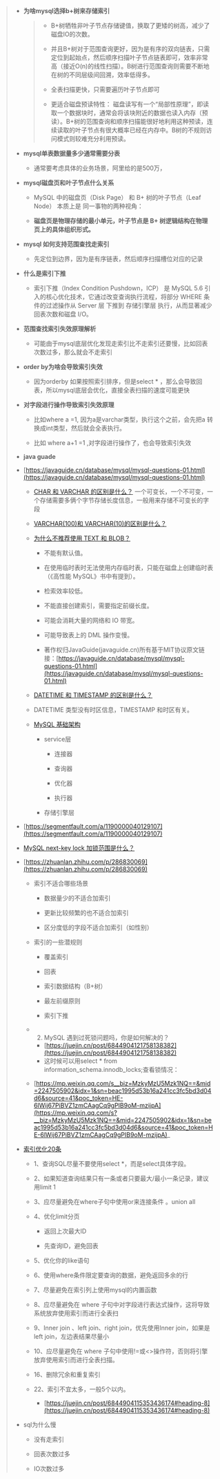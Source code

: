 > - **为啥mysql选择b+树来存储索引**
>
>     > - B+树牺牲非叶子节点存储键值，换取了更矮的树高，减少了磁盘IO的次数。
>     >
>     > - 并且B+树对于范围查询更好，因为是有序的双向链表，只需定位到起始点，然后顺序扫描叶子节点链表即可，效率非常高（接近O(n)的线性扫描）。B树进行范围查询则需要不断地在树的不同层级间回溯，效率低得多。
>     >
>     > - 全表扫描更快，只需要遍历叶子节点即可
>     >
>     > - 更适合磁盘预读特性： 磁盘读写有一个“局部性原理”，即读取一个数据块时，通常会将该块附近的数据也读入内存（预读）。B+树的范围查询和顺序扫描能很好地利用这种预读，连续读取的叶子节点有很大概率已经在内存中。B树的不规则访问模式则较难充分利用预读。
> - **mysql单表数据量多少通常需要分表**
>
>   - 通常要考虑具体的业务场景，阿里给的是500万，
>
> - **mysql磁盘页和叶子节点什么关系**
>
>     - MySQL 中的磁盘页（Disk Page） 和 B+ 树的叶子节点（Leaf Node） 本质上是 同一事物的两种视角：
>
>     - **磁盘页是物理存储的最小单元，叶子节点是 B+ 树逻辑结构在物理页上的具体组织形式。**
>
> - **mysql 如何支持范围查找走索引**
>
>   - 先定位到边界，因为是有序链表，然后顺序扫描槽位对应的记录
>
> - **什么是索引下推**
>
>     - 索引下推（Index Condition Pushdown，ICP） 是 MySQL 5.6 引入的核心优化技术，它通过改变查询执行流程，将部分 WHERE 条件的过滤操作从 Server 层 下推到 存储引擎层 执行，从而显著减少回表次数和磁盘 I/O。
>
> - **范围查找索引失效原理解析**
>
>   - 可能由于mysql底层优化发现走索引比不走索引还要慢，比如回表次数过多，那么就会不走索引
>
> - **order by为啥会导致索引失效**
>
>     - 因为orderby 如果按照索引排序，但是select * ，那么会导致回表，所以mysql底层会优化，直接全表扫描的速度可能更快
>
> - **对字段进行操作导致索引失效原理**
>   - 比如where a =1, 因为a是varchar类型，执行这个之前，会先把a 转换成int类型，然后就会全表执行。
>
>   - 比如 where a+1 =1 ,对字段进行操作了，也会导致索引失效
>
> - **java guade**  
>  - [https://javaguide.cn/database/mysql/mysql-questions-01.html](https://javaguide.cn/database/mysql/mysql-questions-01.html)
>    - [CHAR 和 VARCHAR 的区别是什么？](https://javaguide.cn/database/mysql/mysql-questions-01.html#char-和-varchar-的区别是什么) 一个可变长，一个不可变，一个存储需要多俩个字节存储长度信息，一般用来存储不可变长的字段
>
>    - [VARCHAR(100)和 VARCHAR(10)的区别是什么？](https://javaguide.cn/database/mysql/mysql-questions-01.html#varchar-100-和-varchar-10-的区别是什么)
>
>    - [为什么不推荐使用 TEXT 和 BLOB？](https://javaguide.cn/database/mysql/mysql-questions-01.html#为什么不推荐使用-text-和-blob)
>
>      - 不能有默认值。
>
>      - 在使用临时表时无法使用内存临时表，只能在磁盘上创建临时表（《高性能 MySQL》书中有提到）。
>
>      - 检索效率较低。
>
>      - 不能直接创建索引，需要指定前缀长度。
>
>      - 可能会消耗大量的网络和 IO 带宽。
>
>      - 可能导致表上的 DML 操作变慢。
>
>      - 著作权归JavaGuide(javaguide.cn)所有基于MIT协议原文链接：[https://javaguide.cn/database/mysql/mysql-questions-01.html](https://javaguide.cn/database/mysql/mysql-questions-01.html)
>
>    - [DATETIME 和 TIMESTAMP 的区别是什么？](https://javaguide.cn/database/mysql/mysql-questions-01.html#datetime-和-timestamp-的区别是什么)
>     - DATETIME 类型没有时区信息，TIMESTAMP 和时区有关。
>
>    - [MySQL 基础架构](https://javaguide.cn/database/mysql/mysql-questions-01.html#mysql-基础架构)
>
>      - service层
>
>        - 连接器
>
>        - 查询器
>
>         - 优化器
>
>         - 执行器
>
>       - 存储引擎层
>
>   - [https://segmentfault.com/a/1190000040129107](https://segmentfault.com/a/1190000040129107)
>
>   - [MySQL next-key lock 加锁范围是什么？](https://segmentfault.com/a/1190000040129107)
>
>   - [https://zhuanlan.zhihu.com/p/286830069](https://zhuanlan.zhihu.com/p/286830069)
>
>     - 索引不适合哪些场景
>
>       - 数据量少的不适合加索引
>
>       - 更新比较频繁的也不适合加索引
>
>       - 区分度低的字段不适合加索引（如性别）
>
>     - 索引的一些潜规则
>
>       - 覆盖索引
>
>       - 回表
>
>       - 索引数据结构（B+树）
>
>       - 最左前缀原则
>
>       - 索引下推
>
>     - 2. MySQL 遇到过死锁问题吗，你是如何解决的？
>
>       - [https://juejin.cn/post/6844904121758138382](https://juejin.cn/post/6844904121758138382)
>        - 这时候可以用select * from information_schema.innodb_locks;查看锁情况：
>
>      - [https://mp.weixin.qq.com/s__biz=MzkyMzU5Mzk1NQ==&mid=2247505902&idx=1&sn=beac1995d53b16a241cc3fc5bd3d04d6&source=41&poc_token=HE-6lWij67PiBVZ1zmCAagCq9gPIB9oM-mzijpA](https://mp.weixin.qq.com/s?__biz=MzkyMzU5Mzk1NQ==&mid=2247505902&idx=1&sn=beac1995d53b16a241cc3fc5bd3d04d6&source=41&poc_token=HE-6lWij67PiBVZ1zmCAagCq9gPIB9oM-mzijpA)_
>
>    - [索引优化20条](https://www.w3cschool.cn/uml_tutorial/) 
>
>      - 1、查询SQL尽量不要使用select *，而是select具体字段。
>
>      - 2、如果知道查询结果只有一条或者只要最大/最小一条记录，建议用limit 1
>
>       - 3、应尽量避免在where子句中使用or来连接条件 。union all 
>
>       - 4、优化limit分页
>
>         - 返回上次最大ID
>
>         - 先查询ID，避免回表
>
>       - 5、优化你的like语句
>
>       - 6、使用where条件限定要查询的数据，避免返回多余的行
>
>       - 7、尽量避免在索引列上使用mysql的内置函数
>
>       - 8、应尽量避免在 where 子句中对字段进行表达式操作，这将导致系统放弃使用索引而进行全表扫
>
>       - 9、Inner join 、left join、right join，优先使用Inner join，如果是left join，左边表结果尽量小
>
>       - 10、应尽量避免在 where 子句中使用!=或<>操作符，否则将引擎放弃使用索引而进行全表扫描。
>
>       - 16、删除冗余和重复索引
>
>       - 22、索引不宜太多，一般5个以内。
>
>          - [https://juejin.cn/post/6844904115353436174#heading-8](https://juejin.cn/post/6844904115353436174#heading-8)
>
>   - sql为什么慢
>
>     - 没有走索引
>
>     - 回表次数过多
>
>     - IO次数过多

